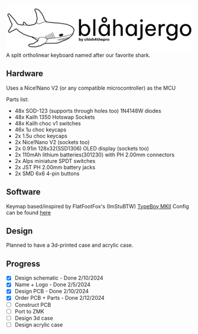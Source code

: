 ![blahajergo vertical](https://github.com/chinh4thepro/blahajergo/blob/main/images/Vertical.png)
A split ortholinear keyboard named after our favorite shark.

## Hardware
Uses a Nice!Nano V2 (or any compatible microcontroller) as the MCU

Parts list:
- 48x SOD-123 (supports through holes too) 1N4148W diodes
- 48x Kailh 1350 Hotswap Sockets
- 48x Kailh choc v1 switches
- 46x 1u choc keycaps
- 2x 1.5u choc keycaps
- 2x Nice!Nano V2 (sockets too)
- 2x 0.91in 128x32(SSD1306) OLED display (sockets too)
- 2x 110mAh lithium batteries(301230) with PH 2.00mm connectors
- 2x Alps miniature SPDT switches
- 2x JST PH 2.00mm battery jacks
- 2x SMD 6x6 4-pin buttons

## Software
Keymap based/inspired by FlatFootFox's (ImStuBTW) [TypeBoy MKII](https://github.com/ImStuBTW/typeboy_mkii)
Config can be found [here](https://github.com/chinh4thepro/zmk-config-blahajergo/tree/master)

## Design
Planned to have a 3d-printed case and acrylic case.

## Progress
- [x] Design schematic - Done 2/10/2024
- [x] Name + Logo - Done 2/5/2024
- [x] Design PCB - Done 2/10/2024
- [x] Order PCB + Parts - Done 2/12/2024
- [ ] Construct PCB
- [ ] Port to ZMK
- [ ] Design 3d case
- [ ] Design acrylic case
